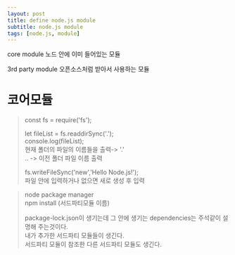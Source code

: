 ```yaml
---
layout: post
title: define node.js module  
subtitle: node.js module
tags: [node.js, module]
---
```


core module 
노드 안에 이미 들어있는 모듈

3rd party module
오픈소스처럼 받아서 사용하는 모듈

# 코어모듈

>const fs = require('fs');  
>
>let fileList = fs.readdirSync('.');  
>console.log(fileList);  
>현재 폴더의 파일의 이름들을 출력-> '.'  
>.. -> 이전 폴더 파일 이름 출력 
>
>fs.writeFileSync('new','Hello Node.js!');  
>파일 안에 입력하거나 없으면 새로 생성 후 입력

>node package manager   
>npm install (서드파티모듈 이름)  
>
>package-lock.json이 생기는데 
>그 안에 생기는 dependencies는 주석같이 설명해 주는것이다.  
>내가 추가한 서드파티 모듈들이 생긴다.  
>서드파티 모듈이 참조한 다른 서드파티 모듈도 생긴다.  

